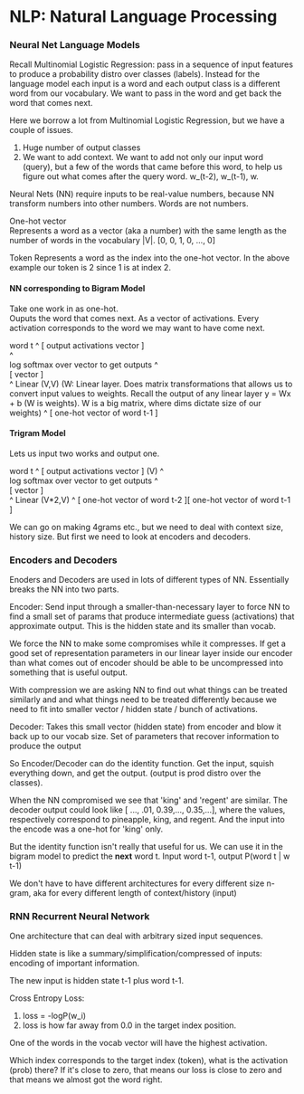# **NLP: Natural Language Processing**


### **Neural Net Language Models**  

Recall Multinomial Logistic Regression: pass in a sequence of input features to produce a probability distro over classes (labels). Instead for the language model each input is a word and each output class is a different word from our vocabulary. We want to pass in the word and get back the word that comes next.

Here we borrow a lot from Multinomial Logistic Regression, but we have a couple of issues.
1. Huge number of output classes
2. We want to add context. We want to add not only our input word (query), but a few of the words that came before this word, to help us figure out what comes after the query word. w_(t-2), w_(t-1), w.

Neural Nets (NN) require inputs to be real-value numbers, because NN transform numbers into other numbers. Words are not numbers.

One-hot vector  
Represents a word as a vector (aka a number) with the same length as the number of words in the vocabulary |V|. [0, 0, 1, 0, ..., 0]

Token
Represents a word as the index into the one-hot vector. In the above example our token is 2 since 1 is at index 2.

#### **NN corresponding to Bigram Model**

Take one work in as one-hot.  
Ouputs the word that comes next. As a vector of activations. Every activation corresponds to the word we may want to have come next.

word t
^
[ output activations vector ]  
^  
log softmax over vector to get outputs
^  
[ vector ]  
^
Linear (V,V) (W: Linear layer. Does matrix transformations that allows us to convert input values to weights. Recall the output of any linear layer y = Wx + b  (W is weights). W is a big matrix, where dims dictate size of our weights)
^
[ one-hot vector of word t-1 ]

#### **Trigram Model**
Lets us input two works and output one.


word t
^
[ output activations vector ]  (V)
^  
log softmax over vector to get outputs
^  
[ vector ]  
^
Linear (V*2,V)
^
[ one-hot vector of word t-2 ][ one-hot vector of word t-1 ]

We can go on making 4grams etc., but we need to deal with context size, history size. But first we need to look at encoders and decoders.

### Encoders and Decoders

Enoders and Decoders are used in lots of different types of NN. Essentially breaks the NN into two parts.

Encoder: Send input through a smaller-than-necessary layer to force NN to find a small set of params that produce intermediate guess (activations) that approximate output. This is the hidden state and its smaller than vocab.

We force the NN to make some compromises while it compresses. If get a good set of representation parameters in our linear layer inside our encoder than what comes out of encoder should be able to be uncompressed into something that is useful output.

With compression we are asking NN to find out what things can be treated similarly and and what things need to be treated differently because we need to fit into smaller vector / hidden state / bunch of activations.

Decoder: Takes this small vector (hidden state) from encoder and blow it back up to our vocab size. Set of parameters that recover information to produce the output

So Encoder/Decoder can do the identity function. Get the input, squish everything down, and get the output. (output is prod distro over the classes).

When the NN compromised we see that 'king' and 'regent' are similar. The decoder output could look like [ ..., .01, 0.39,..., 0.35,...], where the values, respectively correspond to pineapple, king, and regent. And the input into the encode was a one-hot for 'king' only.

But the identity function isn't really that useful for us. We can use it in the bigram model to predict the **next** word t. Input word t-1, output P(word t | w t-1)

We don't have to have different architectures for every different size n-gram, aka for every different length of context/history (input)

### **RNN Recurrent Neural Network**

One architecture that can deal with arbitrary sized input sequences. 

Hidden state is like a summary/simplification/compressed of inputs: encoding of important information.

The new input is hidden state t-1 plus word t-1.

Cross Entropy Loss:
1. loss = -logP(w_i)
2. loss is how far away from 0.0 in the target index position.

One of the words in the vocab vector will have the highest activation.

Which index corresponds to the target index (token), what is the activation (prob) 
there? If it's close to zero, that means our loss is close to zero and that means we almost got the word right.